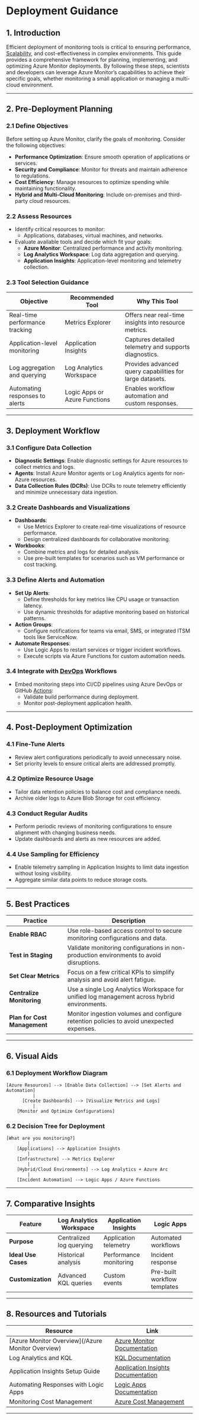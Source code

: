 # **Deployment Guidance**

## **1. Introduction**

Efficient deployment of monitoring tools is critical to ensuring performance, [Scalability](../../Containerization_and_Deployment/Scalability.md), and cost-effectiveness in complex environments. This guide provides a comprehensive framework for planning, implementing, and optimizing Azure Monitor deployments. By following these steps, scientists and developers can leverage Azure Monitor’s capabilities to achieve their specific goals, whether monitoring a small application or managing a multi-cloud environment.

---

## **2. Pre-Deployment Planning**

### **2.1 Define Objectives**

Before setting up Azure Monitor, clarify the goals of monitoring. Consider the following objectives:

- **Performance Optimization**: Ensure smooth operation of applications or services.
- **Security and Compliance**: Monitor for threats and maintain adherence to regulations.
- **Cost Efficiency**: Manage resources to optimize spending while maintaining functionality.
- **Hybrid and Multi-Cloud Monitoring**: Include on-premises and third-party cloud resources.

### **2.2 Assess Resources**

- Identify critical resources to monitor:
    - Applications, databases, virtual machines, and networks.
- Evaluate available tools and decide which fit your goals:
    - **Azure Monitor**: Centralized performance and activity monitoring.
    - **Log Analytics Workspace**: Log data aggregation and querying.
    - **Application Insights**: Application-level monitoring and telemetry collection.

### **2.3 Tool Selection Guidance**

|**Objective**|**Recommended Tool**|**Why This Tool**|
|---|---|---|
|Real-time performance tracking|Metrics Explorer|Offers near real-time insights into resource metrics.|
|Application-level monitoring|Application Insights|Captures detailed telemetry and supports diagnostics.|
|Log aggregation and querying|Log Analytics Workspace|Provides advanced query capabilities for large datasets.|
|Automating responses to alerts|Logic Apps or Azure Functions|Enables workflow automation and custom responses.|

---

## **3. Deployment Workflow**

### **3.1 Configure Data Collection**

- **Diagnostic Settings**: Enable diagnostic settings for Azure resources to collect metrics and logs.
- **Agents**: Install Azure Monitor agents or Log Analytics agents for non-Azure resources.
- **Data Collection Rules (DCRs)**: Use DCRs to route telemetry efficiently and minimize unnecessary data ingestion.

### **3.2 Create Dashboards and Visualizations**

- **Dashboards**:
    - Use Metrics Explorer to create real-time visualizations of resource performance.
    - Design centralized dashboards for collaborative monitoring.
- **Workbooks**:
    - Combine metrics and logs for detailed analysis.
    - Use pre-built templates for scenarios such as VM performance or cost tracking.

### **3.3 Define Alerts and Automation**

- **Set Up Alerts**:
    - Define thresholds for key metrics like CPU usage or transaction latency.
    - Use dynamic thresholds for adaptive monitoring based on historical patterns.
- **Action Groups**:
    - Configure notifications for teams via email, SMS, or integrated ITSM tools like ServiceNow.
- **Automate Responses**:
    - Use Logic Apps to restart services or trigger incident workflows.
    - Execute scripts via Azure Functions for custom automation needs.

### **3.4 Integrate with [DevOps](docs/Azure_Overview/Microsoft%20Azure%20DevOps%20Tools%20and%20Resources.md) Workflows**

- Embed monitoring steps into CI/CD pipelines using Azure DevOps or GitHub [Actions](code-examples/Example%20GitHub%20Actions%20Pipeline.md):
    - Validate build performance during deployment.
    - Monitor post-deployment application health.

---

## **4. Post-Deployment Optimization**

### **4.1 Fine-Tune Alerts**

- Review alert configurations periodically to avoid unnecessary noise.
- Set priority levels to ensure critical alerts are addressed promptly.

### **4.2 Optimize Resource Usage**

- Tailor data retention policies to balance cost and compliance needs.
- Archive older logs to Azure Blob Storage for cost efficiency.

### **4.3 Conduct Regular Audits**

- Perform periodic reviews of monitoring configurations to ensure alignment with changing business needs.
- Update dashboards and alerts as new resources are added.

### **4.4 Use Sampling for Efficiency**

- Enable telemetry sampling in Application Insights to limit data ingestion without losing visibility.
- Aggregate similar data points to reduce storage costs.

---

## **5. Best Practices**

|**Practice**|**Description**|
|---|---|
|**Enable RBAC**|Use role-based access control to secure monitoring configurations and data.|
|**Test in Staging**|Validate monitoring configurations in non-production environments to avoid disruptions.|
|**Set Clear Metrics**|Focus on a few critical KPIs to simplify analysis and avoid alert fatigue.|
|**Centralize Monitoring**|Use a single Log Analytics Workspace for unified log management across hybrid environments.|
|**Plan for Cost Management**|Monitor ingestion volumes and configure retention policies to avoid unexpected expenses.|

---

## **6. Visual Aids**

### **6.1 Deployment Workflow Diagram**

```
[Azure Resources] --> [Enable Data Collection] --> [Set Alerts and Automation]
          |
      [Create Dashboards] --> [Visualize Metrics and Logs]
          |
    [Monitor and Optimize Configurations]
```

### **6.2 Decision Tree for Deployment**

```
[What are you monitoring?]
        |
    [Applications] --> Application Insights
        |
    [Infrastructure] --> Metrics Explorer
        |
    [Hybrid/Cloud Environments] --> Log Analytics + Azure Arc
        |
    [Incident Automation] --> Logic Apps / Azure Functions
```

---

## **7. Comparative Insights**

|**Feature**|**Log Analytics Workspace**|**Application Insights**|**Logic Apps**|
|---|---|---|---|
|**Purpose**|Centralized log querying|Application telemetry|Automated workflows|
|**Ideal Use Cases**|Historical analysis|Performance monitoring|Incident response|
|**Customization**|Advanced KQL queries|Custom events|Pre-built workflow templates|

---

## **8. Resources and Tutorials**

|**Resource**|**Link**|
|---|---|
|[Azure Monitor Overview](/Azure Monitor Overview)|[Azure Monitor Documentation](https://learn.microsoft.com/en-us/azure/azure-monitor/)|
|Log Analytics and KQL|[KQL Documentation](https://learn.microsoft.com/en-us/azure/data-explorer/kql-quick-reference)|
|Application Insights Setup Guide|[Application Insights Documentation](https://learn.microsoft.com/en-us/azure/azure-monitor/app/app-insights-overview)|
|Automating Responses with Logic Apps|[Logic Apps Documentation](https://learn.microsoft.com/en-us/azure/logic-apps/)|
|Monitoring Cost Management|[Azure Cost Management](https://learn.microsoft.com/en-us/azure/cost-management-billing/)|

---
